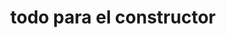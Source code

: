 ---
title: "todo para el constructor"
url: /puerto-la-cruz/todo-para-el-constructor/
shop: hágalo usted mismo
---